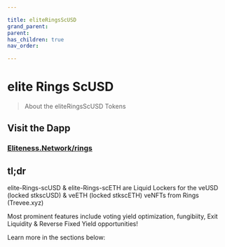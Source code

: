 ```yaml
---

title: eliteRingsScUSD
grand_parent:
parent:
has_children: true
nav_order:

---
```


# elite Rings ScUSD
> About the eliteRingsScUSD Tokens

## Visit the Dapp
### [Eliteness.Network/rings](https://Eliteness.Network/rings)

## tl;dr
elite-Rings-scUSD & elite-Rings-scETH are Liquid Lockers for the veUSD (locked stkscUSD) & veETH (locked stkscETH) veNFTs from Rings (Trevee.xyz)

Most prominent features include voting yield optimization, fungibiity, Exit Liquidity & Reverse Fixed Yield opportunities!

Learn more in the sections below: